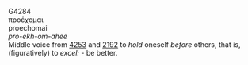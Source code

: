 G4284  
προέχομαι  
proechomai  
*pro-ekh-om-ahee*  
Middle voice from [4253](g4253) and [2192](g2192) to *hold* oneself
*before* others, that is, (figuratively) to *excel:* - be better.  
